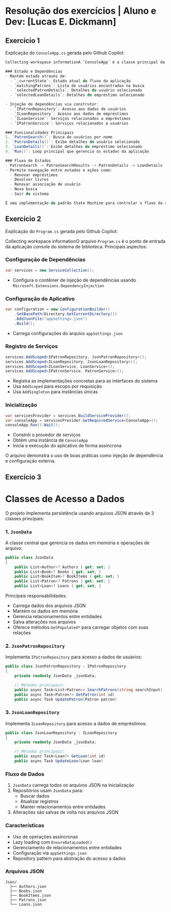 # Resolução dos exercícios | Aluno e Dev: [Lucas E. Dickmann]

## Exercício 1

Explicação do `ConsoleApp.cs` gerada pelo Github Copilot:

```csharp
Collecting workspace informationA `ConsoleApp` é a classe principal da interface de linha de comando do sistema de biblioteca. Suas principais características são:

### Estado e Dependências
- Mantém estado através de:
  - `_currentState`: Estado atual do fluxo da aplicação
  - `matchingPatrons`: Lista de usuários encontrados na busca
  - `selectedPatronDetails`: Detalhes do usuário selecionado
  - `selectedLoanDetails`: Detalhes do empréstimo selecionado

- Injeção de dependências via construtor:
  - `IPatronRepository`: Acesso aos dados de usuários
  - `ILoanRepository`: Acesso aos dados de empréstimos
  - `ILoanService`: Serviços relacionados a empréstimos
  - `IPatronService`: Serviços relacionados a usuários

### Funcionalidades Principais
1. `PatronSearch()`: Busca de usuários por nome
2. `PatronDetails()`: Exibe detalhes do usuário selecionado
3. `LoanDetails()`: Exibe detalhes do empréstimo selecionado
4. `Run()`: Loop principal que gerencia os estados da aplicação

### Fluxo de Estados
- PatronSearch -> PatronSearchResults -> PatronDetails -> LoanDetails
- Permite navegação entre estados e ações como:
  - Renovar empréstimos
  - Devolver livros
  - Renovar associação de usuário
  - Nova busca
  - Sair do sistema

É uma implementação do padrão State Machine para controlar o fluxo da aplicação console.
```

## Exercício 2

Explicação do `Program.cs` gerada pelo Github Copilot:

Collecting workspace informationO arquivo `Program.cs` é o ponto de entrada da aplicação console do sistema de biblioteca. Principais aspectos:

### Configuração de Dependências

```csharp
var services = new ServiceCollection();
```

- Configura o contêiner de injeção de dependências usando `Microsoft.Extensions.DependencyInjection`

### Configuração do Aplicativo

```csharp
var configuration = new ConfigurationBuilder()
    .SetBasePath(Directory.GetCurrentDirectory())
    .AddJsonFile("appSettings.json")
    .Build();
```

- Carrega configurações do arquivo `appSettings.json`

### Registro de Serviços

```csharp
services.AddScoped<IPatronRepository, JsonPatronRepository>();
services.AddScoped<ILoanRepository, JsonLoanRepository>();
services.AddScoped<ILoanService, LoanService>();
services.AddScoped<IPatronService, PatronService>();
```

- Registra as implementações concretas para as interfaces do sistema
- Usa `AddScoped` para escopo por requisição
- Usa `AddSingleton` para instâncias únicas

### Inicialização

```csharp
var servicesProvider = services.BuildServiceProvider();
var consoleApp = servicesProvider.GetRequiredService<ConsoleApp>();
consoleApp.Run().Wait();
```

- Constrói o provedor de serviços
- Obtém uma instância de `ConsoleApp`
- Inicia a execução do aplicativo de forma assíncrona

O arquivo demonstra o uso de boas práticas como injeção de dependência e configuração externa.

## Exercício 3

# Classes de Acesso a Dados

O projeto implementa persistência usando arquivos JSON através de 3 classes principais:

### 1. `JsonData`

A classe central que gerencia os dados em memória e operações de arquivo:

```csharp
public class JsonData
{
    public List<Author>? Authors { get; set; }
    public List<Book>? Books { get; set; }
    public List<BookItem>? BookItems { get; set; }
    public List<Patron>? Patrons { get; set; }
    public List<Loan>? Loans { get; set; }
```

Principais responsabilidades:

- Carrega dados dos arquivos JSON
- Mantém os dados em memória
- Gerencia relacionamentos entre entidades
- Salva alterações nos arquivos
- Oferece métodos `GetPopulated*` para carregar objetos com suas relações

### 2. `JsonPatronRepository`

Implementa `IPatronRepository` para acesso a dados de usuários:

```csharp
public class JsonPatronRepository : IPatronRepository
{
    private readonly JsonData _jsonData;

    // Métodos principais:
    public async Task<List<Patron>> SearchPatrons(string searchInput)
    public async Task<Patron?> GetPatron(int id)
    public async Task UpdatePatron(Patron patron)
```

### 3. `JsonLoanRepository`

Implementa `ILoanRepository` para acesso a dados de empréstimos:

```csharp
public class JsonLoanRepository : ILoanRepository
{
    private readonly JsonData _jsonData;

    // Métodos principais:
    public async Task<Loan?> GetLoan(int id)
    public async Task UpdateLoan(Loan loan)
```

### Fluxo de Dados

1. `JsonData` carrega todos os arquivos JSON na inicialização
2. Repositórios usam `JsonData` para:
   - Buscar dados
   - Atualizar registros
   - Manter relacionamentos entre entidades
3. Alterações são salvas de volta nos arquivos JSON

### Características

- Uso de operações assíncronas
- Lazy loading com `EnsureDataLoaded()`
- Gerenciamento de relacionamentos entre entidades
- Configuração via `appSettings.json`
- Repository pattern para abstração do acesso a dados

### Arquivos JSON

```plaintext
Json/
  ├── Authors.json
  ├── Books.json
  ├── BookItems.json
  ├── Patrons.json
  └── Loans.json
```
